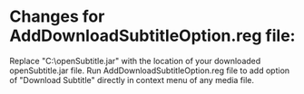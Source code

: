# Changes for AddDownloadSubtitleOption.reg file:

Replace "C:\\openSubtitle.jar" with the location of your downloaded openSubtitle.jar file.
Run AddDownloadSubtitleOption.reg file to add option of "Download Subtitle" directly in context menu of any media file.

